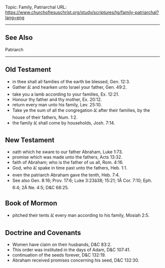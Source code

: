 Topic: Family, Patriarchal
URL: https://www.churchofjesuschrist.org/study/scriptures/tg/family-patriarchal?lang=eng

---

## See Also

Patriarch

---

## Old Testament

- in thee shall all families of the earth be blessed, Gen. 12:3.
- Gather â¦ and hearken unto Israel your father, Gen. 49:2.
- take you a lamb according to your families, Ex. 12:21.
- Honour thy father and thy mother, Ex. 20:12.
- return every man unto his family, Lev. 25:10.
- Take ye the sum of all the congregation â¦ after their families, by the house of their fathers, Num. 1:2.
- the family â¦ shall come by households, Josh. 7:14.

## New Testament

- oath which he sware to our father Abraham, Luke 1:73.
- promise which was made unto the fathers, Acts 13:32.
- faith of Abraham; who is the father of us all, Rom. 4:16.
- God, who â¦ spake in time past unto the fathers, Heb. 1:1.
- even the patriarch Abraham gave the tenth, Heb. 7:4.
- See also Gen. 8:16; Prov. 17:6; Luke 3:23â38; 15:21; 1Â Cor. 7:10; Eph. 6:4; 2Â Ne. 4:5; D&C 68:25.

## Book of Mormon

- pitched their tents â¦ every man according to his family, Mosiah 2:5.

## Doctrine and Covenants

- Women have claim on their husbands, D&C 83:2.
- This order was instituted in the days of Adam, D&C 107:41.
- continuation of the seeds forever, D&C 132:19.
- Abraham received promises concerning his seed, D&C 132:30.

